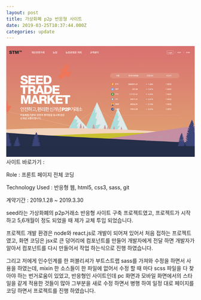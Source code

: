 ```yaml
---
layout: post
title: 가상화폐 p2p 반응형 사이트
date: 2019-03-25T10:37:44.000Z
categories: update
---
```


<img src="/images/fulls/seedp2p.jpg" class="fit image"> 
사이트 바로가기 :   <a href="#" target="blank" class="go_link" title="오픈예정"></a>

Role : 프론트 페이지 전체 코딩

Technology Used : 반응형 웹, html5, css3, sass, git

계약기간 :  2019.1.28 ~ 2019.3.30 

seed라는 가상화폐의 p2p거래소 반응형 사이트 구축 프로젝트였고, 
프로젝트가 시작하고 5,6개월이 정도 되었을 때 제가 교체 투입 되었습니다.

프로젝트 개발 환경은 node와 react.js로 개발이 되어져 있어서 처음 접하는 프로젝트였고,
화면 코딩은 jsx로 큰 덩어리에 컴포넌트를 만들어 개발자에게 전달 하면 개발자가 알아서 컴포넌트를 다시 만들어서 작업 하는식으로 진행 하였습니다.

그리고 저에게 인수인계를 한 퍼블리셔가 부트스트랩 sass를 가져와 수정을 하면서 사용을 하였는데, mixin 한 소스들이 한 파일에 없어서 수정 할 때 마다 scss 파일을 다 찾아야 하는 번거로움이 있었고,
반응형인 사이트인데 pc 화면과 모바일 화면에서의 스타일을 같게 적용한 것들이 많아 그부분을 새로 수정 하면서 병행 하여 일정 대로 페이지를 코딩 하면서 프로젝트를 진행 하였습니다.




